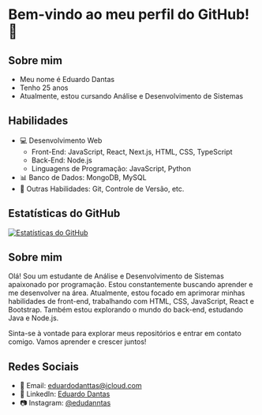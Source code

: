 # Bem-vindo ao meu perfil do GitHub! 👋

## Sobre mim
- Meu nome é Eduardo Dantas
- Tenho 25 anos
- Atualmente, estou cursando Análise e Desenvolvimento de Sistemas

## Habilidades
- 💻 Desenvolvimento Web
  - Front-End: JavaScript, React, Next.js, HTML, CSS, TypeScript
  - Back-End: Node.js
  - Linguagens de Programação: JavaScript, Python
- 📊 Banco de Dados: MongoDB, MySQL
- 🚀 Outras Habilidades: Git, Controle de Versão, etc.

## Estatísticas do GitHub
[![Estatísticas do GitHub](https://github-readme-stats.vercel.app/api?username=edudanntas&show_icons=true&count_private=true&hide=contribs,prs)](https://github.com/edudanntas)

## Sobre mim
Olá! Sou um estudante de Análise e Desenvolvimento de Sistemas apaixonado por programação. Estou constantemente buscando aprender e me desenvolver na área. Atualmente, estou focado em aprimorar minhas habilidades de front-end, trabalhando com HTML, CSS, JavaScript, React e Bootstrap. Também estou explorando o mundo do back-end, estudando Java e Node.js.

Sinta-se à vontade para explorar meus repositórios e entrar em contato comigo. Vamos aprender e crescer juntos!

## Redes Sociais
- 📧 Email: eduardodanttas@icloud.com
- 🔗 LinkedIn: [Eduardo Dantas](https://www.linkedin.com/in/eduardo-danttas)
- 📷 Instagram: [@edudanntas](https://www.instagram.com/edudanntas)



